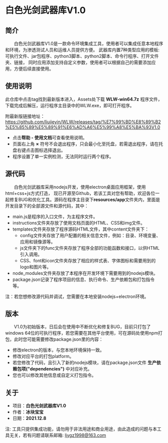 # 白色光剑武器库V1.0

## 简介
&ensp;&ensp;&ensp;&ensp;白色光剑武器库V1.0是一款命令环境集成工具，使用者可以集成任意本地程序和环境，为渗透测试人员和运维人员提供方便。 武器库内置7种类型应用的模板: 可执行文件、jar包程序、python3脚本、python2脚本、命令行程序、打开文件夹、链接， 同时应用添加支持自定义参数，使用者可以根据自己的需要添加应用，方便后续直接使用。

## 使用说明
此仓库中点击tag找到最新版本进入，Assets处下载 **WLW-win64.7z** 程序文件，下载完成后解压，运行程序主目录中的WLW.exe，即可打开程序。

附最新版链接地址：<https://github.com/liujieyin/WLW/releases/tag/%E7%99%BD%E8%89%B2%E5%85%89%E5%89%91%E6%AD%A6%E5%99%A8%E5%BA%93V1.0>
* 点击**帮助 - 使用文档**可查看使用说明。
* 页面右上角 **×** 符号不会退出程序，只会最小化至托盘，若需退出程序，请在托盘右键点击图标选择退出。
* 程序设置了单一实例检测，无法同时运行两个程序。

## 源代码
&ensp;&ensp;&ensp;&ensp;白色光剑武器库采用nodejs开发，使用electron桌面应用框架，使用html+css+js方式打造， 现已开源至Github，若该工具对您有帮助，欢迎各位一起修复BUG和优化工具。源码在程序主目录下**resources/app**文件夹内，里面是开发目录下的全部源文件和源代码，其中：
* main.js是程序的入口文件，为主程序文件。
* instructions文件夹存放了使用文档页面的HTML、CSS和img文件。
* templates文件夹存放了程序源码HTML文件，其中content文件夹下：
    * config文件夹存放了用户配置的相关信息文件，例如：目录、环境变量、应用和镜像源等。
    * js文件夹下的func文件夹存放了程序全部的功能函数和接口，以供HTML引入调用。
    * CSS、font和icon文件夹存放了相应的样式表、字体图标和需要用到的logo和图片等。
* node_modules文件夹存放了本程序在开发环境下需要用到的nodejs模块。
* package.json记录了程序项目的信息、执行命令、生产依赖包和打包指令等。

注：若您想修改源代码并调试，您需要在本地安装nodejs+electron环境。
    
## 版本
&ensp;&ensp;&ensp;&ensp;V1.0为初始版本，日后会在使用中不断优化和修复BUG，目前只打包了windows 64位的可执行程序，若您需要在其他平台使用，可在源码处使用npm打包，此时您可能需要修改package.json里的内容：
* 修改electron的版本，与您本地环境保持一致。
* 修改对应平台的打包platform。
* 若您修改了代码，且引入了新的nodejs模块，请在package.json文件 **生产依赖包项("dependencies")** 中对应补充。
* 您也可以修改其他信息或自定义打包指令。

## 关于
* 项目：**白色光剑武器库V1.0**
* 作者：**冰块宝宝**
* 日期：**2021.12.8**

注: 工具只提供集成功能，请勿用于非法用途和商业用途，由此造成的问题与本工具无关，若有问题请联系邮箱: ljygz1998@163.com


